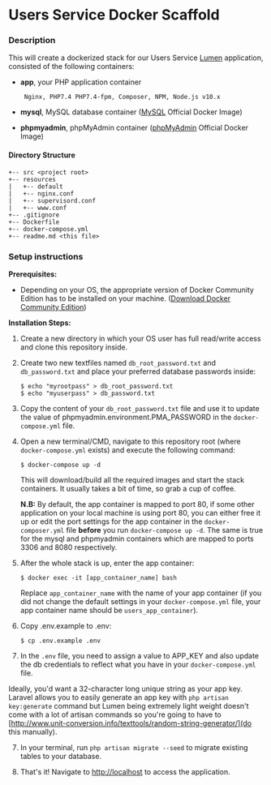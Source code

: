 # Users Service Docker Scaffold

### **Description**

This will create a dockerized stack for our Users Service [Lumen](https://lumen.laravel.com) application, consisted of the following containers:

-  **app**, your PHP application container

        Nginx, PHP7.4 PHP7.4-fpm, Composer, NPM, Node.js v10.x

-  **mysql**, MySQL database container ([MySQL](https://hub.docker.com/_/mysql/) Official Docker Image)

- **phpmyadmin**, phpMyAdmin container ([phpMyAdmin](https://hub.docker.com/_/phpmyadmin/) Official Docker Image)

#### **Directory Structure**
```
+-- src <project root>
+-- resources
|   +-- default
|   +-- nginx.conf
|   +-- supervisord.conf
|   +-- www.conf
+-- .gitignore
+-- Dockerfile
+-- docker-compose.yml
+-- readme.md <this file>
```

### **Setup instructions**

**Prerequisites:**

* Depending on your OS, the appropriate version of Docker Community Edition has to be installed on your machine.  ([Download Docker Community Edition](https://hub.docker.com/search/?type=edition&offering=community))

**Installation Steps:**

1. Create a new directory in which your OS user has full read/write access and clone this repository inside.

2. Create two new textfiles named `db_root_password.txt` and `db_password.txt` and place your preferred database passwords inside:

    ```
    $ echo "myrootpass" > db_root_password.txt
    $ echo "myuserpass" > db_password.txt
    ```

3. Copy the content of your `db_root_password.txt` file and use it to update the value of phpmyadmin.environment.PMA_PASSWORD in the `docker-compose.yml` file.

4. Open a new terminal/CMD, navigate to this repository root (where `docker-compose.yml` exists) and execute the following command:

    ```
    $ docker-compose up -d
    ```

    This will download/build all the required images and start the stack containers. It usually takes a bit of time, so grab a cup of coffee.

    **N.B:** By default, the app container is mapped to port 80, if some other application on your local machine is using port 80, you can either free it up or edit the port settings for the app container in the `docker-composer.yml` file **before** you run `docker-compose up -d`. The same is true for the mysql and phpmyadmin containers which are mapped to ports 3306 and 8080 respectively.

4. After the whole stack is up, enter the app container:

    ```
    $ docker exec -it [app_container_name] bash
    ```
    Replace `app_container_name` with the name of your app container (if you did not change the default settings in your `docker-compose.yml` file, your app container name should be `users_app_container`).

5. Copy .env.example to .env:

    ```
    $ cp .env.example .env
    ```

6. In the `.env` file, you need to assign a value to APP_KEY and also update the db credentials to reflect what you have in your `docker-compose.yml` file.

Ideally, you'd want a 32-character long unique string as your app key. Laravel allows you to easily generate an app key with `php artisan key:generate` command but Lumen being extremely light weight doesn't come with a lot of artisan commands so you're going to have to [http://www.unit-conversion.info/texttools/random-string-generator/](do this manually).

7. In your terminal, run `php artisan migrate --seed` to migrate existing tables to your database.

8. That's it! Navigate to [http://localhost](http://localhost) to access the application.
